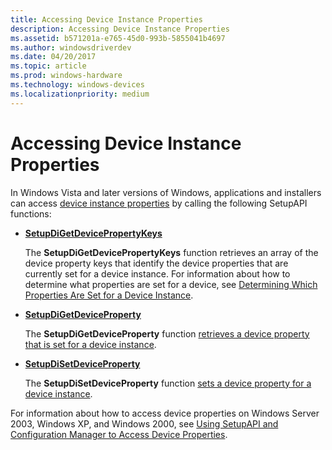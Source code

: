 ```yaml
---
title: Accessing Device Instance Properties
description: Accessing Device Instance Properties
ms.assetid: b571201a-e765-45d0-993b-5855041b4697
ms.author: windowsdriverdev
ms.date: 04/20/2017
ms.topic: article
ms.prod: windows-hardware
ms.technology: windows-devices
ms.localizationpriority: medium
---
```


# Accessing Device Instance Properties


In Windows Vista and later versions of Windows, applications and installers can access [device instance properties](https://msdn.microsoft.com/library/windows/hardware/ff541334) by calling the following SetupAPI functions:

-   [**SetupDiGetDevicePropertyKeys**](https://msdn.microsoft.com/library/windows/hardware/ff551965)

    The **SetupDiGetDevicePropertyKeys** function retrieves an array of the device property keys that identify the device properties that are currently set for a device instance. For information about how to determine what properties are set for a device, see [Determining Which Properties Are Set for a Device Instance](determining-which-properties-are-set-for-a-device-instance.md).

-   [**SetupDiGetDeviceProperty**](https://msdn.microsoft.com/library/windows/hardware/ff551963)

    The **SetupDiGetDeviceProperty** function [retrieves a device property that is set for a device instance](retrieving-a-device-instance-property-value.md).

-   [**SetupDiSetDeviceProperty**](https://msdn.microsoft.com/library/windows/hardware/ff552163)

    The **SetupDiSetDeviceProperty** function [sets a device property for a device instance](setting-a-device-instance-property-value.md).

For information about how to access device properties on Windows Server 2003, Windows XP, and Windows 2000, see [Using SetupAPI and Configuration Manager to Access Device Properties](using-setupapi-and-configuration-manager-to-access-device-properties.md).

 

 






